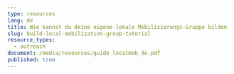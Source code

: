 ```yaml
---
type: resources
lang: de
title: Wie kannst du deine eigene lokale Mobilisierungs-Gruppe bilden
slug: build-local-mobilization-group-tutorial
resource_types:
  - outreach
document: /media/resources/guide_localmob_de.pdf
published: true
---
```

